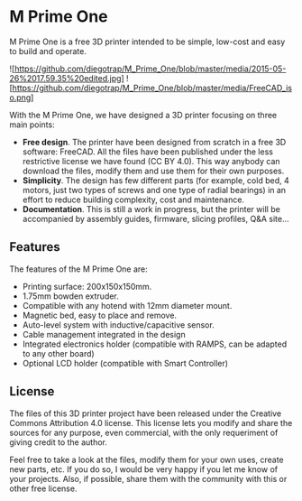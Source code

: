 # M Prime One

M Prime One is a free 3D printer intended to be simple, low-cost and easy to build and operate.

![https://github.com/diegotrap/M_Prime_One/blob/master/media/2015-05-26%2017.59.35%20edited.jpg]
![https://github.com/diegotrap/M_Prime_One/blob/master/media/FreeCAD_iso.png]

With the M Prime One, we have designed a 3D printer focusing on three main points:

* **Free design**. The printer have been designed from scratch in a free 3D software: FreeCAD. All the files have been published under the less restrictive license we have found (CC BY 4.0). This way anybody can download the files, modify them and use them for their own purposes.
* **Simplicity**. The design has few different parts (for example, cold bed, 4 motors, just two types of screws and one type of radial bearings) in an effort to reduce building complexity, cost and maintenance.
* **Documentation**. This is still a work in progress, but the printer will be accompanied by assembly guides, firmware, slicing profiles, Q&A site...

## Features

The features of the M Prime One are:

* Printing surface: 200x150x150mm.
* 1.75mm bowden extruder.
* Compatible with any hotend with 12mm diameter mount.
* Magnetic bed, easy to place and remove.
* Auto-level system with inductive/capacitive sensor.
* Cable management integrated in the design
* Integrated electronics holder (compatible with RAMPS, can be adapted to any other board)
* Optional LCD holder (compatible with Smart Controller)

## License

The files of this 3D printer project have been released under the Creative Commons Attribution 4.0 license. This license lets you modify and share the sources for any purpose, even commercial, with the only requeriment of giving credit to the author.

Feel free to take a look at the files, modify them for your own uses, create new parts, etc. If you do so, I would be very happy if you let me know of your projects. Also, if possible, share them with the community with this or other free license.
